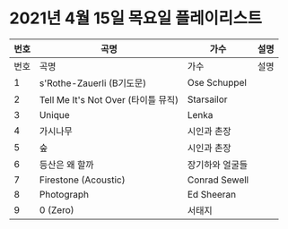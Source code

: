 # 2021년 4월 15일 목요일 플레이리스트

| 번호 | 곡명 | 가수 | 설명 |
|------|------|------|------|
| 번호 | 곡명 | 가수 | 설명 |
| 1 | s'Rothe-Zauerli (B기도문) | Ose Schuppel |  |
| 2 | Tell Me It's Not Over (타이틀 뮤직) | Starsailor |  |
| 3 | Unique | Lenka |  |
| 4 | 가시나무 | 시인과 촌장 |  |
| 5 | 숲 | 시인과 촌장 |  |
| 6 | 등산은 왜 할까 | 장기하와 얼굴들 |  |
| 7 | Firestone (Acoustic) | Conrad Sewell |  |
| 8 | Photograph | Ed Sheeran |  |
| 9 | 0 (Zero) | 서태지 |  |
